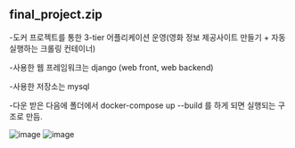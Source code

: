 ## final_project.zip

-도커 프로젝트를 통한 3-tier 어플리케이션 운영(영화 정보 제공사이트 만들기 + 자동실행하는 크롤링 컨테이너)

-사용한 웹 프레임워크는 django (web front, web backend)

-사용한 저장소는 mysql

-다운 받은 다음에 폴더에서 docker-compose up --build 를 하게 되면 실행되는 구조로 만듬.

![image](https://user-images.githubusercontent.com/48358123/115661180-04fca000-a378-11eb-9968-3e821158ec70.png)
![image](https://user-images.githubusercontent.com/48358123/115661609-aa177880-a378-11eb-990c-7b7180e31370.png)
